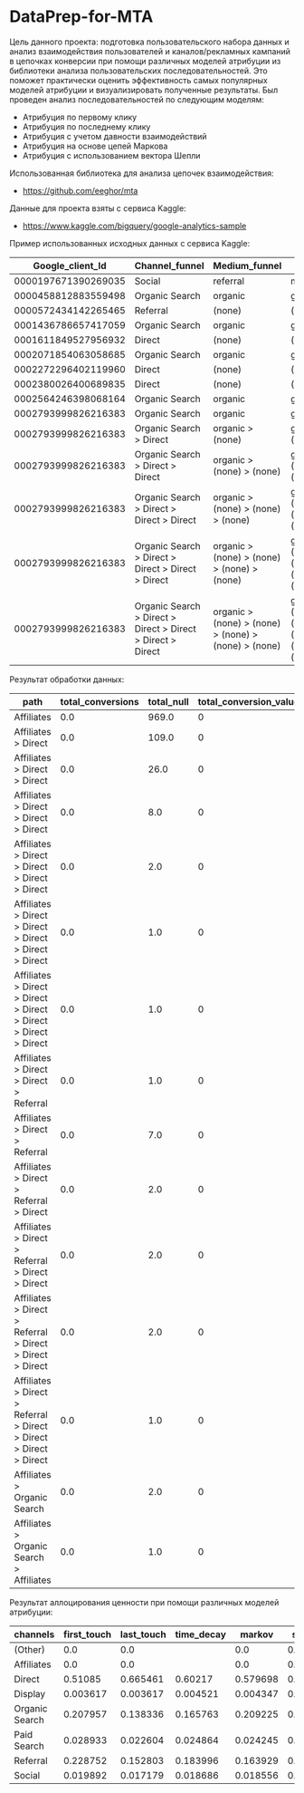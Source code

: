 # DataPrep-for-MTA

Цель данного проекта: подготовка пользовательского набора данных и анализ взаимодействия пользователей и каналов/рекламных кампаний в цепочках конверсии при помощи различных моделей атрибуции из библиотеки анализа пользовательских последовательностей. Это поможет практически оценить эффективность самых популярных моделей атрибуции и визуализировать полученные результаты.
Был проведен анализ последовательностей по следующим моделям:
- Атрибуция по первому клику
- Атрибуция по последнему клику
- Атрибуция с учетом давности взаимодействий
- Атрибуция на основе цепей Маркова
- Атрибуция с использованием вектора Шепли

Использованная библиотека для анализа цепочек взаимодействия:
- https://github.com/eeghor/mta

Данные для проекта взяты с сервиса Kaggle:
- https://www.kaggle.com/bigquery/google-analytics-sample

Пример использованных исходных данных с сервиса Kaggle:

| Google_client_Id    | Channel_funnel                                              | Medium_funnel                                        | Source_funnel                                                 | Campaign_funnel                                                       | Transactions | Revenue |
| ------------------- | ----------------------------------------------------------- | ---------------------------------------------------- | ------------------------------------------------------------- | --------------------------------------------------------------------- | ------------ | ------- |
| 0000197671390269035 | Social                                                      | referral                                             | m.facebook.com                                                | (not set)                                                             |              |         |
| 0000458812883559498 | Organic Search                                              | organic                                              | google                                                        | (not set)                                                             |              |         |
| 0000572434142265465 | Referral                                                    | (none)                                               | (direct)                                                      | (not set)                                                             |              |         |
| 0001436786657417059 | Organic Search                                              | organic                                              | google                                                        | (not set)                                                             |              |         |
| 0001611849527956932 | Direct                                                      | (none)                                               | (direct)                                                      | (not set)                                                             |              |         |
| 0002071854063058685 | Organic Search                                              | organic                                              | google                                                        | (not set)                                                             |              |         |
| 0002272296402119960 | Direct                                                      | (none)                                               | (direct)                                                      | (not set)                                                             |              |         |
| 0002380026400689835 | Direct                                                      | (none)                                               | (direct)                                                      | (not set)                                                             |              |         |
| 0002564246398068164 | Organic Search                                              | organic                                              | google                                                        | (not set)                                                             |              |         |
| 0002793999826216383 | Organic Search                                              | organic                                              | google                                                        | (not set)                                                             |              |         |
| 0002793999826216383 | Organic Search > Direct                                     | organic > (none)                                     | google > (direct)                                             | (not set) > (not set)                                                 |              |         |
| 0002793999826216383 | Organic Search > Direct > Direct                            | organic > (none) > (none)                            | google > (direct) > (direct)                                  | (not set) > (not set) > (not set)                                     |              |         |
| 0002793999826216383 | Organic Search > Direct > Direct > Direct                   | organic > (none) > (none) > (none)                   | google > (direct) > (direct) > (direct)                       | (not set) > (not set) > (not set) > (not set)                         |              |         |
| 0002793999826216383 | Organic Search > Direct > Direct > Direct > Direct          | organic > (none) > (none) > (none) > (none)          | google > (direct) > (direct) > (direct) > (direct)            | (not set) > (not set) > (not set) > (not set) > (not set)             |              |         |
| 0002793999826216383 | Organic Search > Direct > Direct > Direct > Direct > Direct | organic > (none) > (none) > (none) > (none) > (none) | google > (direct) > (direct) > (direct) > (direct) > (direct) | (not set) > (not set) > (not set) > (not set) > (not set) > (not set) |              |         |

Результат обработки данных:

|path                                                                                                                                                                                                                                                                                                                                                                                            |total_conversions|total_null|total_conversion_value|
|------------------------------------------------------------------------------------------------------------------------------------------------------------------------------------------------------------------------------------------------------------------------------------------------------------------------------------------------------------------------------------------------|-----------------|----------|----------------------|
|Affiliates                                                                                                                                                                                                                                                                                                                                                                                      |0.0              |969.0     |0                     |
|Affiliates > Direct                                                                                                                                                                                                                                                                                                                                                                             |0.0              |109.0     |0                     |
|Affiliates > Direct > Direct                                                                                                                                                                                                                                                                                                                                                                    |0.0              |26.0      |0                     |
|Affiliates > Direct > Direct > Direct                                                                                                                                                                                                                                                                                                                                                           |0.0              |8.0       |0                     |
|Affiliates > Direct > Direct > Direct > Direct                                                                                                                                                                                                                                                                                                                                                  |0.0              |2.0       |0                     |
|Affiliates > Direct > Direct > Direct > Direct > Direct                                                                                                                                                                                                                                                                                                                                         |0.0              |1.0       |0                     |
|Affiliates > Direct > Direct > Direct > Direct > Direct > Direct                                                                                                                                                                                                                                                                                                                                |0.0              |1.0       |0                     |
|Affiliates > Direct > Direct > Referral                                                                                                                                                                                                                                                                                                                                                         |0.0              |1.0       |0                     |
|Affiliates > Direct > Referral                                                                                                                                                                                                                                                                                                                                                                  |0.0              |7.0       |0                     |
|Affiliates > Direct > Referral > Direct                                                                                                                                                                                                                                                                                                                                                         |0.0              |2.0       |0                     |
|Affiliates > Direct > Referral > Direct > Direct                                                                                                                                                                                                                                                                                                                                                |0.0              |2.0       |0                     |
|Affiliates > Direct > Referral > Direct > Direct > Direct                                                                                                                                                                                                                                                                                                                                       |0.0              |2.0       |0                     |
|Affiliates > Direct > Referral > Direct > Direct > Direct > Direct                                                                                                                                                                                                                                                                                                                              |0.0              |1.0       |0                     |
|Affiliates > Organic Search                                                                                                                                                                                                                                                                                                                                                                     |0.0              |2.0       |0                     |
|Affiliates > Organic Search > Affiliates                                                                                                                                                                                                                                                                                                                                                        |0.0              |1.0       |0                     |

Результат аллоцирования ценности при помощи различных моделей атрибуции:


|channels      |first_touch|last_touch|time_decay|markov  |shapley |shao    |
|--------------|-----------|----------|----------|--------|--------|--------|
|(Other)       |0.0        |0.0       |          |0.0     |0.0     |        |
|Affiliates    |0.0        |0.0       |          |0.0     |0.0     |        |
|Direct        |0.51085    |0.665461  |0.60217   |0.579698|0.544822|0.607559|
|Display       |0.003617   |0.003617  |0.004521  |0.004347|0.006195|0.003448|
|Organic Search|0.207957   |0.138336  |0.165763  |0.209225|0.184215|0.036668|
|Paid Search   |0.028933   |0.022604  |0.024864  |0.024245|0.026763|0.016022|
|Referral      |0.228752   |0.152803  |0.183996  |0.163929|0.218768|0.330202|
|Social        |0.019892   |0.017179  |0.018686  |0.018556|0.019236|0.006101|





